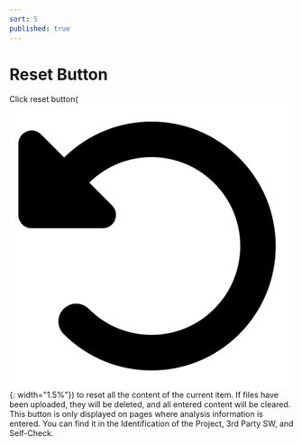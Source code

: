 ```yaml
---
sort: 5
published: true
---
```


# Reset Button

Click reset button(![ResetIcon](../../images/common/information_view_button/rotate-left-solid.png){: width="1.5%"}) 
to reset all the content of the current item. 
If files have been uploaded, they will be deleted, and all entered content will be cleared. 
This button is only displayed on pages where analysis information is entered. 
You can find it in the Identification of the Project, 3rd Party SW, and Self-Check.